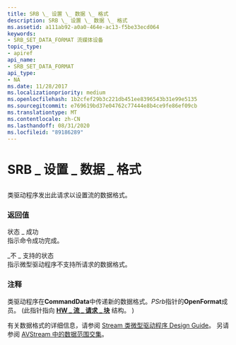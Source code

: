 ```yaml
---
title: SRB \_ 设置 \_ 数据 \_ 格式
description: SRB \_ 设置 \_ 数据 \_ 格式
ms.assetid: a111ab92-a0a0-464e-ac13-f5be33ecd064
keywords:
- SRB_SET_DATA_FORMAT 流媒体设备
topic_type:
- apiref
api_name:
- SRB_SET_DATA_FORMAT
api_type:
- NA
ms.date: 11/28/2017
ms.localizationpriority: medium
ms.openlocfilehash: 1b2cfef29b3c221db451ee8396543b31e99e5135
ms.sourcegitcommit: e769619bd37e04762c77444e8b4ce9fe86ef09cb
ms.translationtype: MT
ms.contentlocale: zh-CN
ms.lasthandoff: 08/31/2020
ms.locfileid: "89186289"
---
```

# <a name="srb_set_data_format"></a>SRB \_ 设置 \_ 数据 \_ 格式


## <span id="ddk_srb_set_data_format_ks"></span><span id="DDK_SRB_SET_DATA_FORMAT_KS"></span>


类驱动程序发出此请求以设置流的数据格式。

### <a name="span-idreturn_valuespanspan-idreturn_valuespanreturn-value"></a><span id="return_value"></span><span id="RETURN_VALUE"></span>返回值

<span id="STATUS_SUCCESS"></span><span id="status_success"></span>状态 \_ 成功  
指示命令成功完成。

<span id="STATUS_NOT_SUPPORTED"></span><span id="status_not_supported"></span>\_不 \_ 支持的状态  
指示微型驱动程序不支持所请求的数据格式。

### <a name="comments"></a>注释

类驱动程序在**CommandData**中传递新的数据格式。*PSrb*指针的**OpenFormat**成员。  (此指针指向 [**HW \_ 流 \_ 请求 \_ 块**](/windows-hardware/drivers/ddi/strmini/ns-strmini-_hw_stream_request_block) 结构。 ) 

有关数据格式的详细信息，请参阅 [Stream 类微型驱动程序 Design Guide](./streaming-minidrivers2.md)。 另请参阅 [AVStream 中的数据范围交集](./data-range-intersections-in-avstream.md)。

 

